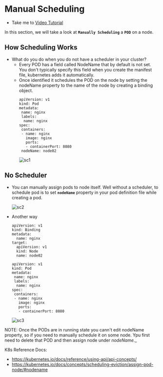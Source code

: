 # Manual Scheduling
  - Take me to [Video Tutorial](https://kodekloud.com/topic/manual-scheduling/)
  
In this section, we will take a look at **`Manually Scheduling`** a **`POD`** on a node.

## How Scheduling Works
- What do you do when you do not have a scheduler in your cluster?
  - Every POD has a field called NodeName that by default is not set. You don't typically specify this field when you create the manifest file, kubernetes adds it automatically.
  - Once identified it schedules the POD on the node by setting the nodeName property to the name of the node by creating a binding object.
    ```
    apiVersion: v1
    kind: Pod
    metadata:
     name: nginx
     labels:
      name: nginx
    spec:
     containers:
     - name: nginx
       image: nginx
       ports:
       - containerPort: 8080
     nodeName: node02
    ```
    ![sc1](../../images/sc1.png)
    
## No Scheduler
  - You can manually assign pods to node itself. Well without a scheduler, to schedule pod is to set **`nodeName`** property in your pod definition file while creating a pod.
    
    ![sc2](../../images/sc2.PNG)
    
  - Another way
    ```
    apiVersion: v1
    kind: Binding
    metadata:
      name: nginx
    target:
      apiVersion: v1
      kind: Node
      name: node02
    ```
    ```
    apiVersion: v1
    kind: Pod
    metadata:
     name: nginx
     labels:
      name: nginx
    spec:
     containers:
     - name: nginx
       image: nginx
       ports:
       - containerPort: 8080
    ```
    ![sc3](../../images/sc3.PNG)
    

NOTE: Once the PODs are in running state you cann't edit nodeName property, so if you need to manually schedule it on some node. Ypu first need to delete that POD and then 
      assign node under _nodeName.__

K8s Reference Docs:
- https://kubernetes.io/docs/reference/using-api/api-concepts/
- https://kubernetes.io/docs/concepts/scheduling-eviction/assign-pod-node/#nodename
    
    
   

